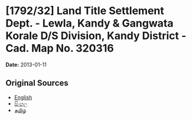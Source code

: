 # [1792/32] Land Title Settlement Dept. - Lewla, Kandy & Gangwata Korale D/S Division, Kandy District - Cad. Map No. 320316

**Date:** 2013-01-11

## Original Sources

- [English](https://documents.gov.lk/view/extra-gazettes/2013/1/1792-32_E.pdf)
- [සිංහල](https://documents.gov.lk/view/extra-gazettes/2013/1/1792-32_S.pdf)
- [தமிழ்](https://documents.gov.lk/view/extra-gazettes/2013/1/1792-32_T.pdf)

